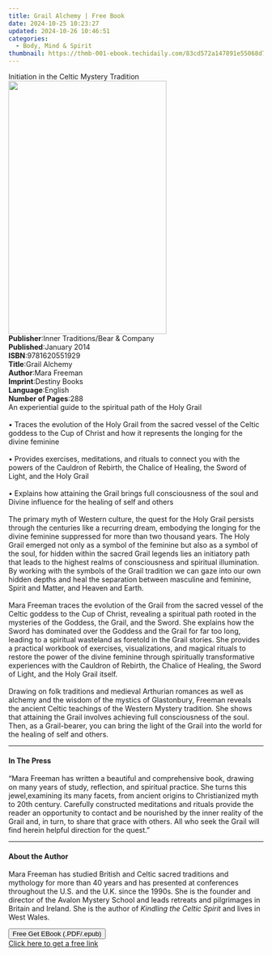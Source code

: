 ```yaml
---
title: Grail Alchemy | Free Book
date: 2024-10-25 10:23:27
updated: 2024-10-26 10:46:51
categories:
  - Body, Mind & Spirit
thumbnail: https://thmb-001-ebook.techidaily.com/83cd572a147891e55068d7c9f9ec0ba7ebccb6da60f5826cced7822207b0fade.jpg
---
```

<main id="book-container">
  <div class="flex flex-col">
    <div class="book-brief flex-1 py-6 px-4 sm:p-6 md:py-10 md:px-8">
      <!-- brief-->
      <div class="book-brief-main">
        Initiation in the Celtic Mystery Tradition
      </div>
    </div>
    <div
      class="book-meta-info flex-1 grid gap-4 col-start-1 col-end-3 row-start-1 sm:mb-6 sm:grid-cols-4 lg:gap-6 lg:col-start-2 lg:row-end-6 lg:row-span-6 lg:mb-0"
    >
      <div
        class="book-meta-info-left place-content-center mt-4 p-4 text-sm leading-6 col-start-2 col-span-2 dark:text-slate-400"
      >
        <img
          class="w-full h-500 object-cover rounded-lg sm:h-255 sm:col-span-2 lg:col-span-full"
          src="https://img-001-ebook.techidaily.com/dabbfd559c34339ad8615dfd6e4a8926bbbac35364bf14d0576f557372970693.jpg"
          alt=""
          width="312"
          height="500"
        />
      </div>
      <div
        class="book-meta-info-right mt-2 col-start-1 row-start-2 col-span-3 self-center"
      >
        <!-- meta data  -->
        <div class="flex flex-col px-4 md:px-8">
          <div class="flex-1">
            <strong>Publisher</strong>:<span class="px-2"
              >Inner Traditions/Bear &amp; Company</span
            >
          </div>
          <div class="flex-1">
            <strong>Published</strong>:<span class="px-2">January 2014</span>
          </div>
          <div class="flex-1">
            <strong>ISBN</strong>:<span class="px-2">9781620551929</span>
          </div>
          <div class="flex-1">
            <strong>Title</strong>:<span class="px-2">Grail Alchemy</span>
          </div>
          <div class="flex-1">
            <strong>Author</strong>:<span class="px-2">Mara Freeman</span>
          </div>
          <div class="flex-1">
            <strong>Imprint</strong>:<span class="px-2">Destiny Books</span>
          </div>
          <div class="flex-1">
            <strong>Language</strong>:<span class="px-2">English</span>
          </div>
          <div class="flex-1">
            <strong>Number of Pages</strong>:<span class="px-2">288</span>
          </div>
        </div>
      </div>
    </div>
    <div class="book-description flex-1 py-6 px-4 sm:p-6 md:py-10 md:px-8">
      <div class="book-description-main">
        <div accordion-content="" id="description">
          An experiential guide to the spiritual path of the Holy Grail <br />
          <br />• Traces the evolution of the Holy Grail from the sacred vessel
          of the Celtic goddess to the Cup of Christ and how it represents the
          longing for the divine feminine <br />
          <br />• Provides exercises, meditations, and rituals to connect you
          with the powers of the Cauldron of Rebirth, the Chalice of Healing,
          the Sword of Light, and the Holy Grail <br />
          <br />• Explains how attaining the Grail brings full consciousness of
          the soul and Divine influence for the healing of self and others
          <br />
          <br />The primary myth of Western culture, the quest for the Holy
          Grail persists through the centuries like a recurring dream, embodying
          the longing for the divine feminine suppressed for more than two
          thousand years. The Holy Grail emerged not only as a symbol of the
          feminine but also as a symbol of the soul, for hidden within the
          sacred Grail legends lies an initiatory path that leads to the highest
          realms of consciousness and spiritual illumination. By working with
          the symbols of the Grail tradition we can gaze into our own hidden
          depths and heal the separation between masculine and feminine, Spirit
          and Matter, and Heaven and Earth. <br />
          <br />Mara Freeman traces the evolution of the Grail from the sacred
          vessel of the Celtic goddess to the Cup of Christ, revealing a
          spiritual path rooted in the mysteries of the Goddess, the Grail, and
          the Sword. She explains how the Sword has dominated over the Goddess
          and the Grail for far too long, leading to a spiritual wasteland as
          foretold in the Grail stories. She provides a practical workbook of
          exercises, visualizations, and magical rituals to restore the power of
          the divine feminine through spiritually transformative experiences
          with the Cauldron of Rebirth, the Chalice of Healing, the Sword of
          Light, and the Holy Grail itself. <br />
          <br />Drawing on folk traditions and medieval Arthurian romances as
          well as alchemy and the wisdom of the mystics of Glastonbury, Freeman
          reveals the ancient Celtic teachings of the Western Mystery tradition.
          She shows that attaining the Grail involves achieving full
          consciousness of the soul. Then, as a Grail-bearer, you can bring the
          light of the Grail into the world for the healing of self and others.
        </div>
        <div class="accordion-fader"></div>
      </div>
    </div>
    <div class="book-excerpts flex-1 py-6 px-4 sm:p-6 md:py-10 md:px-8">
      <!-- excerpts-->
      <div class="book-excerpts-main">
        <hr />
        <h4 class="placeholder placeholder-heading">
          <span>In The Press</span>
        </h4>
        <p>
          “Mara Freeman has written a beautiful and comprehensive book, drawing
          on many years of study, reflection, and spiritual practice. She turns
          this jewel,examining its many facets, from ancient origins to
          Christianized myth to 20th century. Carefully constructed meditations
          and rituals provide the reader an opportunity to contact and be
          nourished by the inner reality of the Grail and, in turn, to share
          that grace with others. All who seek the Grail will find herein
          helpful direction for the quest.”
        </p>
      </div>
    </div>
    <div class="book-about-author flex-1 py-6 px-4 sm:p-6 md:py-10 md:px-8">
      <!-- about author-->
      <div class="book-main-author-main">
        <hr />
        <h4 class="placeholder placeholder-heading">
          <span>About the Author</span>
        </h4>
        <p>
          Mara Freeman has studied British and Celtic sacred traditions and
          mythology for more than 40 years and has presented at conferences
          throughout the U.S. and the U.K. since the 1990s. She is the founder
          and director of the Avalon Mystery School and leads retreats and
          pilgrimages in Britain and Ireland. She is the author of
          <i>Kindling the Celtic Spirit</i> and lives in West Wales.
        </p>
      </div>
    </div>
    <div class="book-free-get flex-1 py-6 px-4 sm:p-6 md:py-10 md:px-8">
      <button
        id="btn-free-get"
        class="bg-blue-500 hover:bg-blue-700 text-white font-bold py-2 px-4 rounded"
      >
        Free Get EBook (.PDF/.epub)
      </button>
      <div id="countdown-display" class="px-2 text-lg mt-2"></div>
      <a
        id="free-link"
        class="hidden bg-blue-500 hover:bg-blue-700 text-white font-bold py-2 px-4 rounded"
        href="https://www.ebooks.com/en-us/book/95782590/grail-alchemy/mara-freeman/"
        target="_blank"
        >Click here to get a free link</a
      >
    </div>
    <script>
      let countdownTime = 0;
      let countdownInterval = null;
      document
        .getElementById('btn-free-get')
        .addEventListener('click', startCountdown);
      function startCountdown() {
        countdownTime = new Date().getTime() + 60000 * 3;
        countdownInterval = setInterval(updateCountdown, 1000);
        document.getElementById('btn-free-get').disabled = true;
        document
          .getElementById('btn-free-get')
          .classList.add('bg-gray-500', 'cursor-not-allowed');
      }
      function updateCountdown() {
        let currentTime = new Date().getTime();
        let timeLeft = countdownTime - currentTime;
        let secondsLeft = Math.floor(timeLeft / 1000);
        document.getElementById('countdown-display').innerHTML =
          `Remaining time: ${secondsLeft} seconds.`;
        if (secondsLeft <= 0) {
          clearInterval(countdownInterval);
          document.getElementById('btn-free-get').classList.add('hidden');
          document.getElementById('free-link').classList.remove('hidden');
          document.getElementById('countdown-display').innerHTML = '';
        }
      }
    </script>
  </div>
</main>
